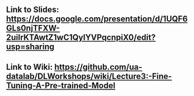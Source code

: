 ## Link to Slides: https://docs.google.com/presentation/d/1UQF6GLs0njTFXW-2uiIrKTAwtZ1wC1QylYVPqcnpiX0/edit?usp=sharing
## Link to Wiki: https://github.com/ua-datalab/DLWorkshops/wiki/Lecture3:-Fine-Tuning-A-Pre-trained-Model


